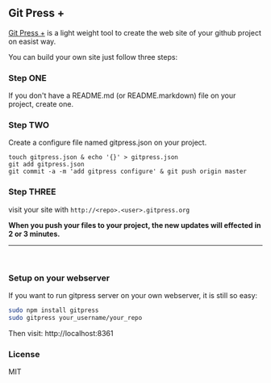 ## Git Press +

[Git Press +](http://www.gitpress.org) is a light weight tool to create the web site of your github project on easist way.

You can build your own site just follow three steps:

### Step ONE 

If you don't have a README.md (or README.markdown) file on your project, create one.

### Step TWO

Create a configure file named gitpress.json on your project.

```
touch gitpress.json & echo '{}' > gitpress.json
git add gitpress.json
git commit -a -m 'add gitpress configure' & git push origin master
```

### Step THREE

visit your site with `http://<repo>.<user>.gitpress.org`

**When you push your files to your project, the new updates will effected in 2 or 3 minutes.**

-------------

<br/>

### Setup on your webserver

If you want to run gitpress server on your own webserver, it is still so easy: 

```bash
sudo npm install gitpress
sudo gitpress your_username/your_repo
```

Then visit: http://localhost:8361

### License

MIT
